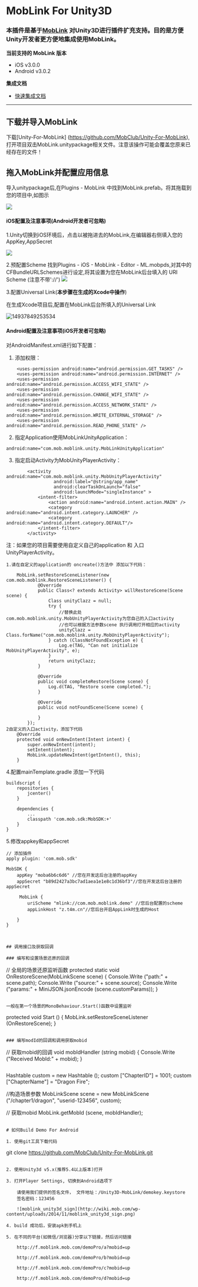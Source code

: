 # MobLink For Unity3D 

### 本插件是基于[MobLink](http://moblink.mob.com/) 对Unity3D进行插件扩充支持。目的是方便Unity开发者更方便地集成使用MobLink。

**当前支持的 MobLink 版本**

- iOS v3.0.0
- Android v3.0.2

**集成文档**

- [快速集成文档](http://wiki.mob.com/moblink-unity3d-doc/)

----

## 下载并导入MobLink

下载[Unity-For-MobLink] (https://github.com/MobClub/Unity-For-MobLink),打开项目双击MobLink.unitypackage相关文件。注意该操作可能会覆盖您原来已经存在的文件！ 



## 拖入MobLink并配置应用信息

导入unitypackage后,在Plugins - MobLink 中找到MobLink.prefab。将其拖载到您的项目中,如图示

![](https://lh3.googleusercontent.com/-RvxnRpiii5w/WUDd_EPdm4I/AAAAAAAABlc/QwRZ5BngtOwnjifRJhfFvN1MAAFaBL33wCHMYCw/I/14974233545014.jpg)

#### iOS配置及注意事项(Android开发者可忽略)
1.Unity切换到iOS环境后，点击以被拖进去的MobLink,在编辑器右侧填入您的AppKey,AppSecret

![](https://lh3.googleusercontent.com/-sN5_9Oe_iHg/WUDekgFs53I/AAAAAAAABlk/oEliwwhY0BwIQda9ney-K_8yPcfK3CbEACHMYCw/I/14974235048946.jpg)

2.预配置Scheme
找到Plugins - iOS - MobLink - Editor - ML.mobpds,对其中的CFBundleURLSchemes进行设定,将其设置为您在MobLink后台填入的 URI Scheme (注意不带'://')
![](https://lh3.googleusercontent.com/-ICTLNLOe3QE/WnvzPVRUAyI/AAAAAAAABno/z31bgFIllzYxjm7ltZzsvAxKPD_TDmzHQCHMYCw/I/scheme.png)


3.配置Universal Link(**本步骤在生成的Xcode中操作**)

在生成Xcode项目后,配置在MobLink后台所填入的Universal Link

![14937849253534](https://lh3.googleusercontent.com/-sj8hXdc0WUA/WQlemadRzLI/AAAAAAAABj8/Jh9JQ2YkEWIONNeqHXsAnhioSP16FCs_gCHM/I/14937849253534.png)


#### Android配置及注意事项(iOS开发者可忽略)
对AndroidManifest.xml进行如下配置：

1. 添加权限：
```
	<uses-permission android:name="android.permission.GET_TASKS" />
	<uses-permission android:name="android.permission.INTERNET" />
	<uses-permission android:name="android.permission.ACCESS_WIFI_STATE" />
	<uses-permission android:name="android.permission.CHANGE_WIFI_STATE" />
	<uses-permission android:name="android.permission.ACCESS_NETWORK_STATE" />
	<uses-permission android:name="android.permission.WRITE_EXTERNAL_STORAGE" />
	<uses-permission android:name="android.permission.READ_PHONE_STATE" />
```
2. 指定Application使用MobLinkUnityApplication：
```
android:name="com.mob.moblink.unity.MobLinkUnityApplication"
```

3. 指定启动Activity为MobUnityPlayerActivity：
```
        <activity android:name="com.mob.moblink.unity.MobUnityPlayerActivity"
                  android:label="@string/app_name"
				  android:clearTaskOnLaunch="false"
				  android:launchMode="singleInstance" >
            <intent-filter>
                <action android:name="android.intent.action.MAIN" />
                <category android:name="android.intent.category.LAUNCHER" />
				<category android:name="android.intent.category.DEFAULT"/>
            </intent-filter>
        </activity>
```
注：如果您的项目需要使用自定义自己的application 和 入口 UnityPlayerActivity。
```
1.请在自定义的application的 oncreate()方法中 添加以下代码：

	MobLink.setRestoreSceneListener(new com.mob.moblink.RestoreSceneListener() {
			@Override
			public Class<? extends Activity> willRestoreScene(Scene scene) {
				Class unityClazz = null;
				try {
					//替换此处com.mob.moblink.unity.MobUnityPlayerActivity为您自己的入口activity
					//也可以根据方法参数scene 执行调用打开相应的activity
					unityClazz = Class.forName("com.mob.moblink.unity.MobUnityPlayerActivity");
				} catch (ClassNotFoundException e) {
					Log.e(TAG, "Can not initialize MobUnityPlayerActivity", e);
				}
				return unityClazz;
			}
			
			@Override
			public void completeRestore(Scene scene) {
				Log.d(TAG, "Restore scene completed.");
			}

			@Override
			public void notFoundScene(Scene scene) {

			}
		});
2自定义的入口activity，添加下代码
	@Override
	protected void onNewIntent(Intent intent) {
		super.onNewIntent(intent);
		setIntent(intent);
		MobLink.updateNewIntent(getIntent(), this);
	}
```
4.配置mainTemplate.gradle 添加一下代码
```
buildscript {
    repositories {
        jcenter()
    }
 
    dependencies {
        ...
        classpath 'com.mob.sdk:MobSDK:+'
    }
}
```
5.修改appkey和appSecret
```
// 添加插件
apply plugin: 'com.mob.sdk'

MobSDK {
    appKey "moba6b6c6d6" //您在开发这后台注册的appKey
    appSecret "b89d2427a3bc7ad1aea1e1e8c1d36bf3"//您在开发这后台注册的appSecret

     MobLink {
        uriScheme "mlink://com.mob.moblink.demo" //您后台配置的scheme
        appLinkHost "z.t4m.cn"//您后台开启AppLink时生成的Host
 
    }
}



## 调用接口及获取回调

### 编写和设置场景还原的回调

```
// 全局的场景还原监听函数
protected static void OnRestoreScene(MobLinkScene scene)
{
	Console.Write ("path:" + scene.path);
	Console.Write ("source:" + scene.source);
	Console.Write ("params:" + MiniJSON.jsonEncode (scene.customParams));
}
```

一般在第一个场景的MonoBehaviour.Start()函数中设置监听

```
protected void Start () {
	MobLink.setRestoreSceneListener (OnRestoreScene);
}
```

### 编写modId的回调和调用获取mobid

```
// 获取mobid的回调
void mobIdHandler (string mobid)
{
	Console.Write ("Received MobId:" + mobid);
}
```

```
Hashtable custom = new Hashtable ();
custom ["ChapterID"] = 1001;
custom ["ChapterName"] = "Dragon Fire";

//构造场景参数
MobLinkScene scene = new MobLinkScene ("/chapter1/dragon", "userid-123456", custom);

// 获取mobid
MobLink.getMobId (scene, mobIdHandler);
```

# 如何Build Demo For Android 

1. 使用git工具下载代码

```
git clone https://github.com/MobClub/Unity-For-MobLink.git
```

2. 使用Unity3d v5.x(推荐5.4以上版本)打开

3. 打开Player Settings, 切换到Android选项下
 
    请使用我们提供的签名文件， 文件地址：/Unity3D-MobLink/demokey.keystore
    签名密码：123456
    
    ![moblink_unity3d_sign](http://wiki.mob.com/wp-content/uploads/2014/11/moblink_unity3d_sign.png)
    
4. build 成功后，安装apk到手机上

5. 在不同的平台(如微信/浏览器)分享以下链接，然后访问链接
    
    http://f.moblink.mob.com/demoPro/a?mobid=up
        
    http://f.moblink.mob.com/demoPro/b?mobid=up
    
    http://f.moblink.mob.com/demoPro/c?mobid=up
    
    http://f.moblink.mob.com/demoPro/d?mobid=up
    


